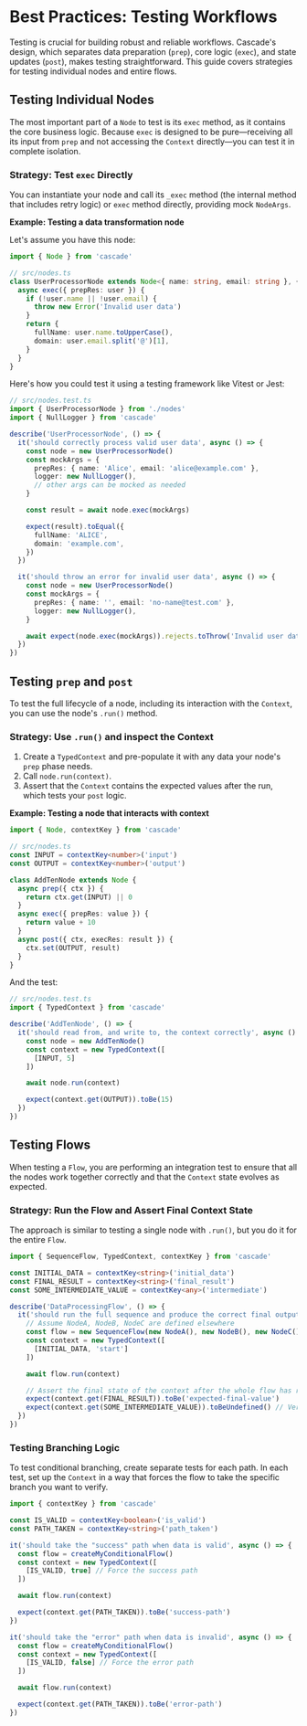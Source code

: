 # Best Practices: Testing Workflows

Testing is crucial for building robust and reliable workflows. Cascade's design, which separates data preparation (`prep`), core logic (`exec`), and state updates (`post`), makes testing straightforward. This guide covers strategies for testing individual nodes and entire flows.

## Testing Individual Nodes

The most important part of a `Node` to test is its `exec` method, as it contains the core business logic. Because `exec` is designed to be pure—receiving all its input from `prep` and not accessing the `Context` directly—you can test it in complete isolation.

### Strategy: Test `exec` Directly

You can instantiate your node and call its `_exec` method (the internal method that includes retry logic) or `exec` method directly, providing mock `NodeArgs`.

**Example: Testing a data transformation node**

Let's assume you have this node:

```typescript
import { Node } from 'cascade'

// src/nodes.ts
class UserProcessorNode extends Node<{ name: string, email: string }, { fullName: string, domain: string }> {
  async exec({ prepRes: user }) {
    if (!user.name || !user.email) {
      throw new Error('Invalid user data')
    }
    return {
      fullName: user.name.toUpperCase(),
      domain: user.email.split('@')[1],
    }
  }
}
```

Here's how you could test it using a testing framework like Vitest or Jest:

```typescript
// src/nodes.test.ts
import { UserProcessorNode } from './nodes'
import { NullLogger } from 'cascade'

describe('UserProcessorNode', () => {
  it('should correctly process valid user data', async () => {
    const node = new UserProcessorNode()
    const mockArgs = {
      prepRes: { name: 'Alice', email: 'alice@example.com' },
      logger: new NullLogger(),
      // other args can be mocked as needed
    }

    const result = await node.exec(mockArgs)

    expect(result).toEqual({
      fullName: 'ALICE',
      domain: 'example.com',
    })
  })

  it('should throw an error for invalid user data', async () => {
    const node = new UserProcessorNode()
    const mockArgs = {
      prepRes: { name: '', email: 'no-name@test.com' },
      logger: new NullLogger(),
    }

    await expect(node.exec(mockArgs)).rejects.toThrow('Invalid user data')
  })
})
```

## Testing `prep` and `post`

To test the full lifecycle of a node, including its interaction with the `Context`, you can use the node's `.run()` method.

### Strategy: Use `.run()` and inspect the Context

1. Create a `TypedContext` and pre-populate it with any data your node's `prep` phase needs.
2. Call `node.run(context)`.
3. Assert that the `Context` contains the expected values after the run, which tests your `post` logic.

**Example: Testing a node that interacts with context**

```typescript
import { Node, contextKey } from 'cascade'

// src/nodes.ts
const INPUT = contextKey<number>('input')
const OUTPUT = contextKey<number>('output')

class AddTenNode extends Node {
  async prep({ ctx }) {
    return ctx.get(INPUT) || 0
  }
  async exec({ prepRes: value }) {
    return value + 10
  }
  async post({ ctx, execRes: result }) {
    ctx.set(OUTPUT, result)
  }
}
```

And the test:

```typescript
// src/nodes.test.ts
import { TypedContext } from 'cascade'

describe('AddTenNode', () => {
  it('should read from, and write to, the context correctly', async () => {
    const node = new AddTenNode()
    const context = new TypedContext([
      [INPUT, 5]
    ])

    await node.run(context)

    expect(context.get(OUTPUT)).toBe(15)
  })
})
```

## Testing Flows

When testing a `Flow`, you are performing an integration test to ensure that all the nodes work together correctly and that the `Context` state evolves as expected.

### Strategy: Run the Flow and Assert Final Context State

The approach is similar to testing a single node with `.run()`, but you do it for the entire `Flow`.

```typescript
import { SequenceFlow, TypedContext, contextKey } from 'cascade'

const INITIAL_DATA = contextKey<string>('initial_data')
const FINAL_RESULT = contextKey<string>('final_result')
const SOME_INTERMEDIATE_VALUE = contextKey<any>('intermediate')

describe('DataProcessingFlow', () => {
  it('should run the full sequence and produce the correct final output', async () => {
    // Assume NodeA, NodeB, NodeC are defined elsewhere
    const flow = new SequenceFlow(new NodeA(), new NodeB(), new NodeC())
    const context = new TypedContext([
      [INITIAL_DATA, 'start']
    ])

    await flow.run(context)

    // Assert the final state of the context after the whole flow has run
    expect(context.get(FINAL_RESULT)).toBe('expected-final-value')
    expect(context.get(SOME_INTERMEDIATE_VALUE)).toBeUndefined() // Verify cleanup if applicable
  })
})
```

### Testing Branching Logic

To test conditional branching, create separate tests for each path. In each test, set up the `Context` in a way that forces the flow to take the specific branch you want to verify.

```typescript
import { contextKey } from 'cascade'

const IS_VALID = contextKey<boolean>('is_valid')
const PATH_TAKEN = contextKey<string>('path_taken')

it('should take the "success" path when data is valid', async () => {
  const flow = createMyConditionalFlow()
  const context = new TypedContext([
    [IS_VALID, true] // Force the success path
  ])

  await flow.run(context)

  expect(context.get(PATH_TAKEN)).toBe('success-path')
})

it('should take the "error" path when data is invalid', async () => {
  const flow = createMyConditionalFlow()
  const context = new TypedContext([
    [IS_VALID, false] // Force the error path
  ])

  await flow.run(context)

  expect(context.get(PATH_TAKEN)).toBe('error-path')
})
```
